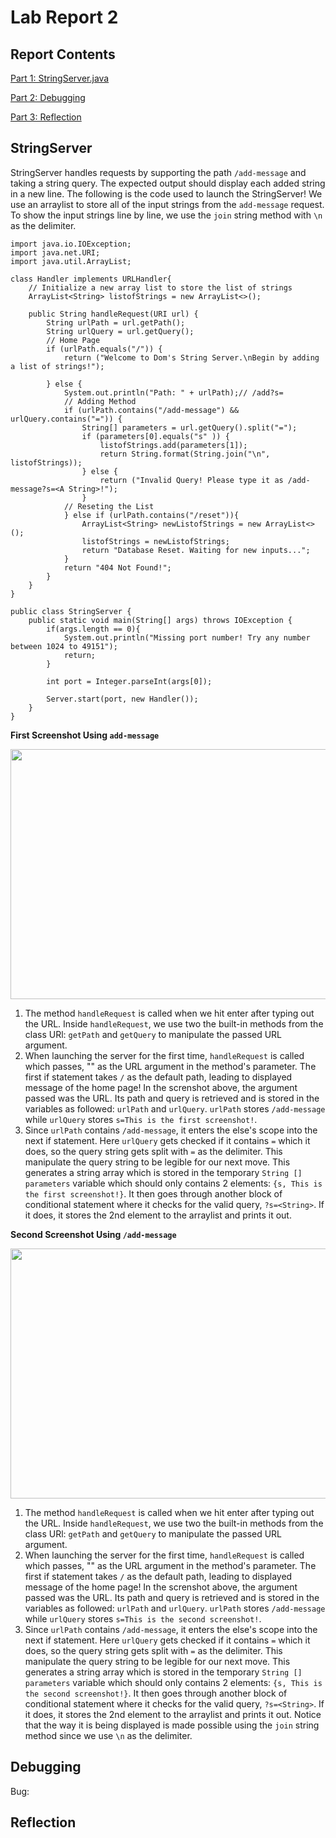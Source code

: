 # Lab Report 2
## Report Contents
[Part 1: StringServer.java](#StringServer)

[Part 2: Debugging](#Debugging)

[Part 3: Reflection](#reflection)

## StringServer 

StringServer handles requests by supporting the path `/add-message` and taking a string query. The expected output should display each added string in a new line.
The following is the code used to launch the StringServer! We use an arraylist to store all of the input strings from the `add-message` request. To show the input strings
line by line, we use the `join` string method with `\n` as the delimiter.

```
import java.io.IOException;
import java.net.URI;
import java.util.ArrayList;

class Handler implements URLHandler{
    // Initialize a new array list to store the list of strings
    ArrayList<String> listofStrings = new ArrayList<>();

    public String handleRequest(URI url) {
        String urlPath = url.getPath();
        String urlQuery = url.getQuery();
        // Home Page
        if (urlPath.equals("/")) {
            return ("Welcome to Dom's String Server.\nBegin by adding a list of strings!");

        } else {
            System.out.println("Path: " + urlPath);// /add?s=
            // Adding Method
            if (urlPath.contains("/add-message") && urlQuery.contains("=")) {
                String[] parameters = url.getQuery().split("=");
                if (parameters[0].equals("s" )) {
                    listofStrings.add(parameters[1]);
                    return String.format(String.join("\n", listofStrings));
                } else {
                    return ("Invalid Query! Please type it as /add-message?s=<A String>!");
                }
            // Reseting the List
            } else if (urlPath.contains("/reset")){
                ArrayList<String> newListofStrings = new ArrayList<>();
                listofStrings = newListofStrings;
                return "Database Reset. Waiting for new inputs...";
            }
            return "404 Not Found!";
        }
    }
}

public class StringServer {
    public static void main(String[] args) throws IOException {
        if(args.length == 0){
            System.out.println("Missing port number! Try any number between 1024 to 49151");
            return;
        }

        int port = Integer.parseInt(args[0]);

        Server.start(port, new Handler());
    }
}

```
**First Screenshot Using `add-message`**

<img src="images/add1.png" height = "400" width = "800" />

1. The method `handleRequest` is called when we hit enter after typing out the URL.  Inside `handleRequest`, 
we use two the built-in methods from the class URl: `getPath` and `getQuery` to manipulate the passed URL argument.
2. When launching the server for the first time, `handleRequest` is called
which passes, "" as the URL argument in the method's parameter. The first if statement takes `/` as the default path, leading to displayed message of the home page! In the screnshot above, the argument passed was the URL.
Its path and query is retrieved and is stored in the variables as followed: `urlPath` and `urlQuery`. 
`urlPath` stores `/add-message` while `urlQuery` stores `s=This is the first screenshot!`. 
3. Since `urlPath` contains `/add-message`, it enters the else's scope into the next if statement. Here `urlQuery` gets checked if it contains `=` which it does,
so the query string gets split with `=` as the delimiter. This manipulate the query string to be legible for our next move.
This generates a string array which is stored in the temporary `String [] parameters` variable which should only contains 2 elements: `{s, This is the first screenshot!}`.
It then goes through another block of conditional statement where it checks for the valid query, `?s=<String>`. If it does, it stores the 2nd element to the arraylist
and prints it out.

**Second Screenshot Using `/add-message`**

<img src="images/add2.png" height = "400" width = "800" />

1. The method `handleRequest` is called when we hit enter after typing out the URL.  Inside `handleRequest`, 
we use two the built-in methods from the class URl: `getPath` and `getQuery` to manipulate the passed URL argument.
2. When launching the server for the first time, `handleRequest` is called
which passes, "" as the URL argument in the method's parameter. The first if statement takes `/` as the default path, leading to displayed message of the home page! In the screnshot above, the argument passed was the URL.
Its path and query is retrieved and is stored in the variables as followed: `urlPath` and `urlQuery`. 
`urlPath` stores `/add-message` while `urlQuery` stores `s=This is the second screenshot!`. 
3. Since `urlPath` contains `/add-message`, it enters the else's scope into the next if statement. Here `urlQuery` gets checked if it contains `=` which it does,
so the query string gets split with `=` as the delimiter. This manipulate the query string to be legible for our next move.
This generates a string array which is stored in the temporary `String [] parameters` variable which should only contains 2 elements: `{s, This is the second screenshot!}`.
It then goes through another block of conditional statement where it checks for the valid query, `?s=<String>`. If it does, it stores the 2nd element to the arraylist
and prints it out. Notice that the way it is being displayed is made possible using the `join` string method since we use `\n` as the delimiter.

## Debugging

Bug: 


## Reflection
